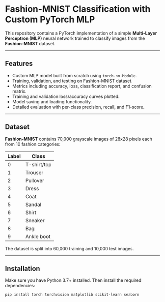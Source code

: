 # Fashion-MNIST Classification with Custom PyTorch MLP

This repository contains a PyTorch implementation of a simple **Multi-Layer Perceptron (MLP)** neural network trained to classify images from the **Fashion-MNIST** dataset.

---

## Features

- Custom MLP model built from scratch using `torch.nn.Module`.
- Training, validation, and testing on Fashion-MNIST dataset.
- Metrics including accuracy, loss, classification report, and confusion matrix.
- Training and validation loss/accuracy curves plotted.
- Model saving and loading functionality.
- Detailed evaluation with per-class precision, recall, and F1-score.

---

## Dataset

**Fashion-MNIST** contains 70,000 grayscale images of 28x28 pixels each from 10 fashion categories:

| Label | Class         |
|-------|---------------|
| 0     | T-shirt/top   |
| 1     | Trouser       |
| 2     | Pullover      |
| 3     | Dress         |
| 4     | Coat          |
| 5     | Sandal        |
| 6     | Shirt         |
| 7     | Sneaker       |
| 8     | Bag           |
| 9     | Ankle boot    |

The dataset is split into 60,000 training and 10,000 test images.

---

## Installation

Make sure you have Python 3.7+ installed. Then install the required dependencies:

```bash
pip install torch torchvision matplotlib scikit-learn seaborn
